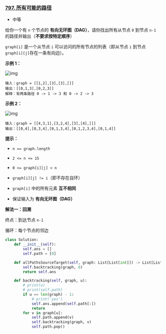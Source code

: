 ### [797. 所有可能的路径](https://leetcode.cn/problems/all-paths-from-source-to-target/)

- 中等

给你一个有 `n` 个节点的 **有向无环图（DAG）**，请你找出所有从节点 `0` 到节点 `n-1` 的路径并输出（**不要求按特定顺序**）

 `graph[i]` 是一个从节点 `i` 可以访问的所有节点的列表（即从节点 `i` 到节点 `graph[i][j]`存在一条有向边）。

**示例 1：**

 ![img](https://assets.leetcode.com/uploads/2020/09/28/all_1.jpg)

```
输入：graph = [[1,2],[3],[3],[]]
输出：[[0,1,3],[0,2,3]]
解释：有两条路径 0 -> 1 -> 3 和 0 -> 2 -> 3
```

**示例 2：**

 ![img](https://assets.leetcode.com/uploads/2020/09/28/all_2.jpg)

```
输入：graph = [[4,3,1],[3,2,4],[3],[4],[]]
输出：[[0,4],[0,3,4],[0,1,3,4],[0,1,2,3,4],[0,1,4]]
```

**提示：**

- `n == graph.length`
- `2 <= n <= 15`

- `0 <= graph[i][j] < n`
- `graph[i][j] != i`（即不存在自环）

- `graph[i]` 中的所有元素 **互不相同**
- 保证输入为 **有向无环图（DAG）**

**解法一：回溯**

终点：到达节点 `n-1`

循环：每个节点的邻边

```python
class Solution:
    def __init__(self):
        self.ans = []
        self.path = [0]

    def allPathsSourceTarget(self, graph: List[List[int]]) -> List[List[int]]:
        self.backtracking(graph, 0)
        return self.ans

    def backtracking(self, graph, u):
        # print(u)
        # print(self.path)
        if u == len(graph) - 1:
            # print('yes')
            self.ans.append(self.path[:])
            return
        for v in graph[u]:
            self.path.append(v)
            self.backtracking(graph, v)
            self.path.pop()
```

